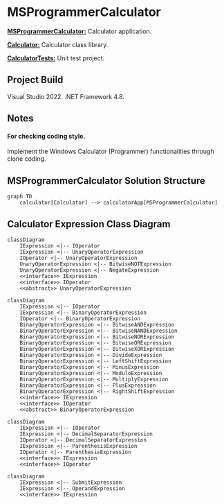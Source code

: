 # MSProgrammerCalculator

[**MSProgrammerCalculator:**](/MSProgrammerCalculator/MSProgrammerCalculator)
Calculator application.

[**Calculator:**](/MSProgrammerCalculator/Calculator)
Calculator class library.

[**CalculatorTests:**](/MSProgrammerCalculator/CalculatorTests)
Unit test project.

## Project Build

Visual Studio 2022. .NET Framework 4.8.

## Notes

#### For checking coding style.
Implement the Windows Calculator (Programmer) functionalities through clone coding.

## MSProgrammerCalculator Solution Structure

```mermaid
graph TD
    calculator[Calculator] --> calculatorApp[MSProgrammerCalculator]
```

## Calculator Expression Class Diagram

```mermaid
classDiagram
    IExpression <|-- IOperator
    IExpression <|-- UnaryOperatorExpression
    IOperator <|-- UnaryOperatorExpression
    UnaryOperatorExpression <|-- BitwiseNOTExpression
    UnaryOperatorExpression <|-- NegateExpression
    <<interface>> IExpression
    <<interface>> IOperator
    <<abstract>> UnaryOperatorExpression
```

```mermaid
classDiagram
    IExpression <|-- IOperator
    IExpression <|-- BinaryOperatorExpression
    IOperator <|-- BinaryOperatorExpression
    BinaryOperatorExpression <|-- BitwiseANDExpression
    BinaryOperatorExpression <|-- BitwiseNANDExpression
    BinaryOperatorExpression <|-- BitwiseNORExpression
    BinaryOperatorExpression <|-- BitwiseORExpression
    BinaryOperatorExpression <|-- BitwiseXORExpression
    BinaryOperatorExpression <|-- DivideExpression
    BinaryOperatorExpression <|-- LeftShiftExpression
    BinaryOperatorExpression <|-- MinusExpression
    BinaryOperatorExpression <|-- ModuloExpression
    BinaryOperatorExpression <|-- MultiplyExpression
    BinaryOperatorExpression <|-- PlusExpression
    BinaryOperatorExpression <|-- RightShiftExpression
    <<interface>> IExpression
    <<interface>> IOperator
    <<abstract>> BinaryOperatorExpression
```

```mermaid
classDiagram
    IExpression <|-- IOperator
    IExpression <|-- DecimalSeparatorExpression
    IOperator <|-- DecimalSeparatorExpression
    IExpression <|-- ParenthesisExpression
    IOperator <|-- ParenthesisExpression
    <<interface>> IExpression
    <<interface>> IOperator
```

```mermaid
classDiagram
    IExpression <|-- SubmitExpression
    IExpression <|-- OperandExpression
    <<interface>> IExpression
```